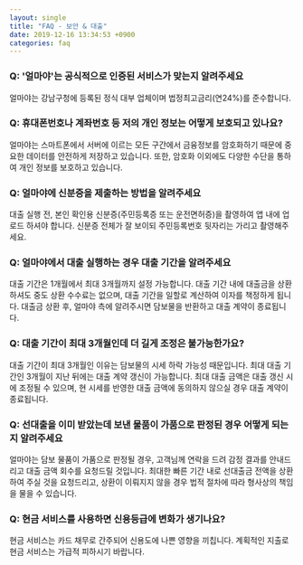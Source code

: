 ```yaml
---
layout: single
title: "FAQ - 보안 & 대출"
date: 2019-12-16 13:34:53 +0900
categories: faq
---
```

### Q: '얼마야'는 공식적으로 인증된 서비스가 맞는지 알려주세요
얼마야는 강남구청에 등록된 정식 대부 업체이며 법정최고금리(연24%)를 준수합니다. 

### Q: 휴대폰번호나 계좌번호 등 저의 개인 정보는 어떻게 보호되고 있나요?
얼마야는 스마트폰에서 서버에 이르는 모든 구간에서 금융정보를 암호화하기 때문에 중요한 데이터를 안전하게 저장하고 있습니다. 또한, 암호화 이외에도 다양한 수단을 통하여 개인 정보를 보호하고 있습니다. 

### Q: 얼마야에 신분증을 제출하는 방법을 알려주세요
대출 실행 전, 본인 확인용 신분증(주민등록증 또는 운전면허증)을 촬영하여 앱 내에 업로드 하셔야 합니다. 신분증 전체가 잘 보이되 주민등록번호 뒷자리는 가리고 촬영해주세요.

### Q: 얼마야에서 대출 실행하는 경우 대출 기간을 알려주세요
대출 기간은 1개월에서 최대 3개월까지 설정 가능합니다. 대출 기간 내에 대출금을 상환하셔도 중도 상환 수수료는 없으며, 대출 기간을 일할로 계산하여 이자를 책정하게 됩니다. 대출금 상환 후, 얼마야 측에 알려주시면 담보물을 반환하고 대출 계약이 종료됩니다. 

### Q: 대출 기간이 최대 3개월인데 더 길게 조정은 불가능한가요?
대출 기간이 최대 3개월인 이유는 담보물의 시세 하락 가능성 때문입니다. 최대 대출 기간인 3개월이 지난 뒤에는 대출 계약 갱신이 가능합니다. 최대 대출 금액은 대출 갱신 시에 조정될 수 있으며, 현 시세를 반영한 대출 금액에 동의하지 않으실 경우 대출 계약이 종료됩니다.

### Q: 선대출을 이미 받았는데 보낸 물품이 가품으로 판정된 경우 어떻게 되는지 알려주세요
얼마야는 담보 물품이 가품으로 판정될 경우, 고객님께 연락을 드려 감정 결과를 안내드리고 대출 금액 회수를 요청드릴 것입니다. 최대한 빠른 기간 내로 선대출금 전액을 상환하여 주실 것을 요청드리고, 상환이 이뤄지지 않을 경우 법적 절차에 따라 형사상의 책임을 물을 수 있습니다. 


### Q: 현금 서비스를 사용하면 신용등급에 변화가 생기나요? 
현금 서비스는 카드 채무로 간주되어 신용도에 나쁜 영향을 끼칩니다. 계획적인 지출로 현금 서비스는 가급적 피하시기 바랍니다. 